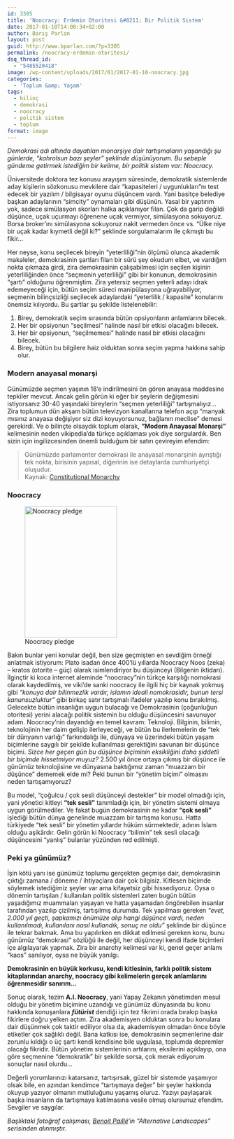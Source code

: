 ```yaml
---
id: 3305
title: 'Noocracy: Erdemin Otoritesi &#8211; Bir Politik Sistem'
date: 2017-01-10T14:00:34+02:00
author: Barış Parlan
layout: post
guid: http://www.bparlan.com/?p=3305
permalink: /noocracy-erdemin-otoritesi/
dsq_thread_id:
  - "5485520418"
image: /wp-content/uploads/2017/01/2017-01-10-noocracy.jpg
categories:
  - 'Toplum &amp; Yaşam'
tags:
  - bilinç
  - demokrasi
  - noocracy
  - politik sistem
  - toplum
format: image
---
```

<div class="ttr_start">
</div>

_Demokrasi adı altında dayatılan monarşiye dair tartışmaların yaşandığı şu günlerde, &#8220;kahrolsun bazı şeyler&#8221; şeklinde düşünüyorum. Bu sebeple gündeme getirmek istediğim bir kelime, bir politik sistem var: Noocracy._

Üniversitede doktora tez konusu arayışım süresinde, demokratik sistemlerde aday kişilerin sözkonusu mevkilere dair &#8220;kapasiteleri / uygunlukları&#8221;nı test edecek bir yazılım / bilgisayar oyunu düşüncem vardı. Yani basitçe belediye başkan adaylarının &#8220;simcity&#8221; oynamaları gibi düşünün. Yasal bir yaptırım yok, sadece simülasyon skorları halka açıklanıyor filan. Çok da garip değildi düşünce, uçak uçurmayı öğrenene uçak vermiyor, simülasyona sokuyoruz. Borsa broker&#8217;ını simülasyona sokuyoruz nakit vermeden önce vs. &#8220;Ülke niye bir uçak kadar kıymetli değil ki?&#8221; şeklinde sorgulamalarım ile çıkmıştı bu fikir&#8230;

Her neyse, konu seçilecek bireyin &#8220;yeterliliği&#8221;nin ölçümü olunca akademik makaleler, demokrasinin şartları filan bir sürü şey okudum elbet, ve vardığım nokta çıkmaza girdi, zira demokrasinin çalışabilmesi için seçilen kişinin yeterliliğinden önce &#8220;seçmenin yeterliliği&#8221; gibi bir konunun, demokrasinin &#8220;şartı&#8221; olduğunu öğrenmiştim. Zira yetersiz seçmen yeterli adayı idrak edemeyeceği için, bütün seçim süreci manipülasyona uğrayabiliyor, seçmenin bilinçsizliği seçilecek adaylardaki &#8220;yeterlilik / kapasite&#8221; konularını önemsiz kılıyordu. Bu şartlar şu şekilde listelenebilir:

  1. Birey, demokratik seçim sırasında bütün opsiyonların anlamlarını bilecek.
  2. Her bir opsiyonun &#8220;seçilmesi&#8221; halinde nasıl bir etkisi olacağını bilecek.
  3. Her bir opsiyonun, &#8220;seçilmemesi&#8221; halinde nasıl bir etkisi olacağını bilecek.
  4. Birey, bütün bu bilgilere haiz olduktan sonra seçim yapma hakkına sahip olur.

### Modern anayasal monarşi

Günümüzde seçmen yaşının 18&#8217;e indirilmesini ön gören anayasa maddesine tepkiler mevcut. Ancak gelin görün ki eğer bir şeylerin değişmesini istiyorsanız 30-40 yaşındaki bireylerin &#8220;seçmen yeterliliği&#8221; tartışmalıyız&#8230; Zira toplumun dün akşam bütün televizyon kanallarına telefon açıp &#8220;manyak mısınız anayasa değişiyor siz dizi koyuyorsunuz, bağlanın meclise&#8221; demesi gerekirdi. Ve o bilinçte olsaydık toplum olarak, **&#8220;Modern Anayasal Monarşi&#8221;** kelimesinin neden vikipedia&#8217;da türkçe açıklaması yok diye sorgulardık. Ben sizin için ingilizcesinden önemli bulduğum bir satırı çevireyim efendim:

> Günümüzde parlamenter demokrasi ile anayasal monarşinin ayrıştığı tek nokta, birisinin yapısal, diğerinin ise detaylarda cumhuriyetçi oluşudur.  
> Kaynak: [Constitutional Monarchy](https://en.wikipedia.org/wiki/Constitutional_monarchy)

### Noocracy

<figure id="attachment_3306" aria-describedby="caption-attachment-3306" style="width: 211px" class="wp-caption alignright"><img class="size-medium wp-image-3306" src="https://i1.wp.com/www.bparlan.com/wp-content/uploads/2017/01/noocracy-pledge.jpg?resize=211%2C300" alt="Noocracy pledge" width="211" height="300" srcset="https://i1.wp.com/www.bparlan.com/wp-content/uploads/2017/01/noocracy-pledge.jpg?resize=211%2C300 211w, https://i1.wp.com/www.bparlan.com/wp-content/uploads/2017/01/noocracy-pledge.jpg?w=352 352w" sizes="(max-width: 211px) 100vw, 211px" data-recalc-dims="1" /><figcaption id="caption-attachment-3306" class="wp-caption-text">Noocracy pledge</figcaption></figure>

Bakın bunlar yeni konular değil, ben size geçmişten en sevdiğim örneği anlatmak istiyorum: Plato isadan önce 400&#8217;lü yıllarda Noocracy Noos (zeka) &#8211; kratos (otorite &#8211; güç) olarak isimlendiriyor bu düşünceyi (Bilgenin iktidarı). İlginçtir ki koca internet aleminde &#8220;noocracy&#8221;nin türkçe karşılığı nomokrasi olarak kaydedilmiş, ve viki&#8217;de sanki noocracy ile ilgili hiç bir kaynak yokmuş gibi _&#8220;konuya dair bilinmezlik vardır, islamın ideali nomokrasidir, bunun tersi kanunsuzluktur&#8221;_ gibi birkaç satır tartışmalı ifadeler yazılıp konu bırakılmış. Gelecekte bütün insanlığın uygun bulacağı ve Demokrasinin (çoğunluğun otoritesi) yerini alacağı politik sistemin bu olduğu düşüncesini savunuyor adam. Noocracy&#8217;nin dayandığı en temel kavram: Teknoloji. Bilginin, bilimin, teknolojinin her daim gelişip ilerleyeceği, ve bütün bu ilerlemelerin de &#8220;tek bir dünyanın varlığı&#8221; farkındalığı ile, dünyaya ve üzerindeki bütün yaşam biçimlerine saygılı bir şekilde kullanılması gerektiğini savunan bir düşünce biçimi. _Sizce her geçen gün bu düşünce biçiminin eksikliğini daha şiddetli bir biçimde hissetmiyor muyuz?_ 2.500 yıl önce ortaya çıkmış bir düşünce ile günümüz teknolojisine ve dünyasına baktığımız zaman &#8220;muazzam bir düşünce&#8221; dememek elde mi? Peki bunun bir &#8220;yönetim biçimi&#8221; olmasını neden tartışamıyoruz?

Bu model, &#8220;çoğulcu / çok sesli düşünceyi destekler&#8221; bir model olmadığı için, yani yönetici kitleyi **&#8220;tek sesli&#8221;** tanımladığı için, bir yönetim sistemi olmaya uygun görülmediler. Ve fakat bugün demokrasinin ne kadar **&#8220;çok sesli&#8221;** işlediği bütün dünya genelinde muazzam bir tartışma konusu. Hatta türkiyede &#8220;tek sesli&#8221; bir yönetim yıllardır hüküm sürmektedir, adının İslam olduğu aşikârdır. Gelin görün ki Noocracy &#8220;bilimin&#8221; tek sesli olacağı düşüncesini &#8220;yanlış&#8221; bulanlar yüzünden red edilmişti.

### Peki ya günümüz?

İşin kötü yanı ise günümüz toplumu gerçekten geçmişe dair, demokrasinin çıktığı zamana / döneme / ihtiyaçlara dair çok bilgisiz. Kitlesen biçimde söylemek istediğimiz şeyler var ama kifayetsiz gibi hissediyoruz. Oysa o dönemin tartışılan / kullanılan politik sistemleri zaten bugün bütün yaşadığımız muammaları yaşayan ve hatta yaşamadan öngörebilen insanlar tarafından yazılıp çizilmiş, tartışılmış durumda. Tek yapılması gereken _&#8220;evet, 2.000 yıl geçti, şapkamızı önümüze alıp hangi düşünce vardı, neden kullanılmadı, kullanılanı nasıl kullandık, sonuç ne oldu&#8221;_ şeklinde bir düşünce ile tekrar bakmak. Ama bu yapılırken en dikkat edilmesi gereken konu, bunu günümüz &#8220;demokrasi&#8221; sözlüğü ile değil, her düşünceyi kendi ifade biçimleri içe algılayarak yapmak. Zira bir anarchy kelimesi var ki, genel geçer anlamı &#8220;kaos&#8221; sanılıyor, oysa ne büyük yanılgı.

**Demokrasinin en büyük korkusu, kendi kitlesinin, farklı politik sistem kitaplarından anarchy, noocracy gibi kelimelerin gerçek anlamlarını öğrenmesidir sanırım&#8230;**

Sonuç olarak, tezim **A.I. Noocracy**, yani Yapay Zekanın yönetimden mesul olduğu bir yönetim biçimine uzandığı ve günümüz dünyasında bu konu hakkında konuşanlara _**fütürist**_ dendiği için tez fikrimi orada bırakıp başka fikirlere doğru yelken açtım. Zira akademisyen olduktan sonra bu konulara dair düşünmek çok taktir ediliyor olsa da, akademisyen olmadan önce böyle etiketler çok sağlıklı değil. Bana katkısı ise, demokrasinin seçmenlerine dair zorunlu kıldığı o üç şartı kendi kendisine bile uygulasa, toplumda depremler olacağı fikridir. Bütün yönetim sistemlerinin artılarını, eksilerini açıklayıp, ona göre seçmenine &#8220;demokratik&#8221; bir şekilde sorsa, çok merak ediyorum sonuçlar nasıl olurdu&#8230;

Değerli yorumlarınızı katarsanız, tartışırsak, güzel bir sistemde yaşamıyor olsak bile, en azından kendimce &#8220;tartışmaya değer&#8221; bir şeyler hakkında okuyup yazıyor olmanın mutluluğunu yaşamış oluruz. Yazıyı paylaşarak başka insanların da tartışmaya katılmasına vesile olmuş olursunuz efendim. Sevgiler ve saygılar.

_Başlıktaki fotoğraf çalışması, [Benoit Paillé](http://www.benoitp.com/)&#8216;in &#8220;Alternative Landscapes&#8221; serisinden alınmıştır._

<div class="ttr_end">
</div>